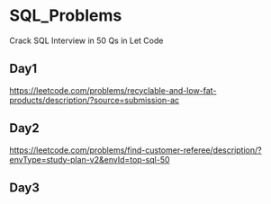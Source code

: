 # SQL_Problems
Crack SQL Interview in 50 Qs in Let Code

## Day1 
https://leetcode.com/problems/recyclable-and-low-fat-products/description/?source=submission-ac
## Day2
https://leetcode.com/problems/find-customer-referee/description/?envType=study-plan-v2&envId=top-sql-50
## Day3
